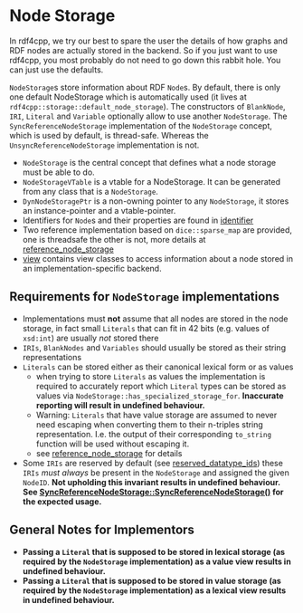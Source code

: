 # Node Storage

In rdf4cpp, we try our best to spare the user the details of how graphs and RDF nodes are actually stored in the backend.
So if you just want to use rdf4cpp, you most probably do not need to go down this rabbit hole. You can just use the defaults.

`NodeStorage`s store information about RDF `Node`s. By default, there is only one default NodeStorage which is automatically used
(it lives at `rdf4cpp::storage::default_node_storage`).
The constructors of `BlankNode`, `IRI`, `Literal` and `Variable` optionally allow to use another `NodeStorage`.
The `SyncReferenceNodeStorage` implementation of the `NodeStorage` concept, which is used by default, is thread-safe.
Whereas the `UnsyncReferenceNodeStorage` implementation is not.

- `NodeStorage` is the central concept that defines what a node storage must be able to do.
- `NodeStorageVTable` is a vtable for a NodeStorage. It can be generated from any class that is a `NodeStorage`.
- `DynNodeStoragePtr` is a non-owning pointer to any `NodeStorage`, it stores an instance-pointer and a vtable-pointer.
- Identifiers for `Node`s and their properties are found in [identifier](identifier/README.md)
- Two reference implementation based on `dice::sparse_map` are provided, one is threadsafe the other is not, more details
  at [reference_node_storage](reference_node_storage)
- [view](view/README.md) contains view classes to access information about a node stored in an implementation-specific
  backend. 

## Requirements for `NodeStorage` implementations
- Implementations must **not** assume that all nodes are stored in the node storage,
  in fact small `Literals` that can fit in 42 bits (e.g. values of `xsd:int`) are usually _not_ stored there
- `IRIs`, `BlankNodes` and `Variables` should usually be stored
  as their string representations
- `Literals` can be stored either as their canonical lexical form or as values
  - when trying to store `Literals` as values the implementation is
    required to accurately report which `Literal` types can be stored as
    values via `NodeStorage::has_specialized_storage_for`. **Inaccurate
    reporting will result in undefined behaviour.**
  - Warning: `Literals` that have value storage are assumed to never need escaping when converting them to their 
    n-triples string representation. I.e. the output of their corresponding `to_string` function will be used
    without escaping it.
  - see [reference_node_storage](reference_node_storage) for details
- Some `IRIs` are reserved by default (see [reserved_datatype_ids](../datatypes/registry/FixedIdMappings.hpp))
  these `IRIs` _must always_ be present in the `NodeStorage` 
  and assigned the given `NodeID`. **Not upholding this invariant results in undefined behaviour.
  See [SyncReferenceNodeStorage::SyncReferenceNodeStorage()](reference_node_storage/SyncReferenceNodeStorage.cpp)
  for the expected usage.**

## General Notes for Implementors
- **Passing a `Literal` that is supposed to be stored in lexical storage (as required by the `NodeStorage` implementation) 
  as a value view results in undefined behaviour.**
- **Passing a `Literal` that is supposed to be stored in value storage (as required by the `NodeStorage` implementation)
  as a lexical view results in undefined behaviour.**
